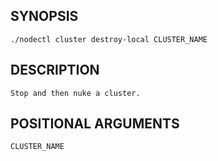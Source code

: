 ## SYNOPSIS
    ./nodectl cluster destroy-local CLUSTER_NAME
 
## DESCRIPTION
    Stop and then nuke a cluster.
 
## POSITIONAL ARGUMENTS
    CLUSTER_NAME
